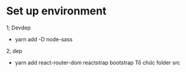 # Set up environment

1; Devdep

- yarn add -D node-sass

2; dep

- yarn add react-router-dom reactstrap bootstrap
Tổ chức folder
src
